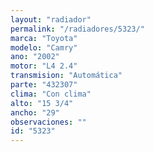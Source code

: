 ```yaml
---
layout: "radiador"
permalink: "/radiadores/5323/"
marca: "Toyota"
modelo: "Camry"
ano: "2002"
motor: "L4 2.4"
transmision: "Automática"
parte: "432307"
clima: "Con clima"
alto: "15 3/4"
ancho: "29"
observaciones: ""
id: "5323"
---
```


